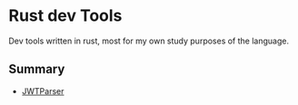 # Rust dev Tools

Dev tools written in rust, most for my own study purposes of the language.

## Summary

- [JWTParser](/jwtparser/)